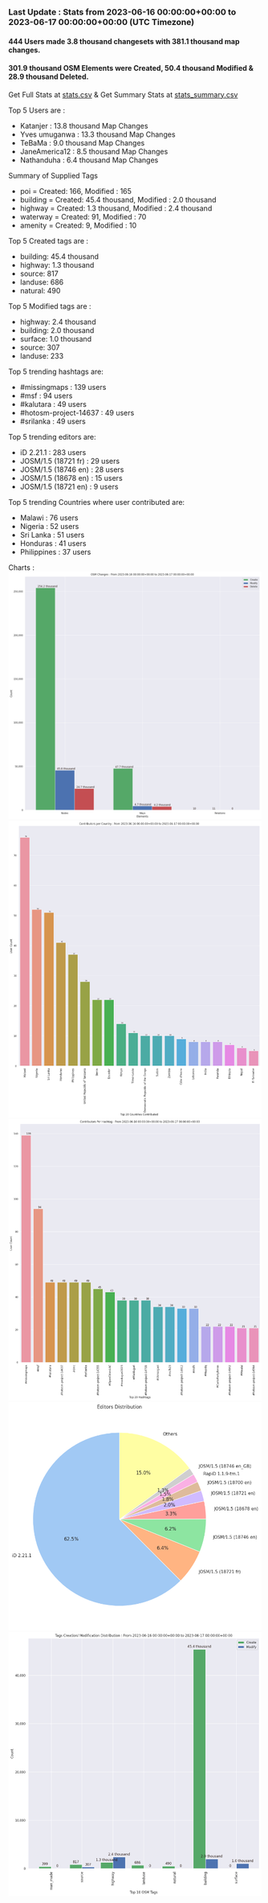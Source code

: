 ### Last Update : Stats from 2023-06-16 00:00:00+00:00 to 2023-06-17 00:00:00+00:00 (UTC Timezone)

#### 444 Users made 3.8 thousand changesets with 381.1 thousand map changes.
#### 301.9 thousand OSM Elements were Created, 50.4 thousand Modified & 28.9 thousand Deleted.
Get Full Stats at [stats.csv](/stats/hotosm/Daily/stats.csv)
 & Get Summary Stats at [stats_summary.csv](/stats/hotosm/Daily/stats_summary.csv)

Top 5 Users are : 
- Katanjer : 13.8 thousand Map Changes
- Yves umuganwa : 13.3 thousand Map Changes
- TeBaMa : 9.0 thousand Map Changes
- JaneAmerica12 : 8.5 thousand Map Changes
- Nathanduha : 6.4 thousand Map Changes

Summary of Supplied Tags
- poi = Created: 166, Modified : 165
- building = Created: 45.4 thousand, Modified : 2.0 thousand
- highway = Created: 1.3 thousand, Modified : 2.4 thousand
- waterway = Created: 91, Modified : 70
- amenity = Created: 9, Modified : 10


Top 5 Created tags are :
- building: 45.4 thousand
- highway: 1.3 thousand
- source: 817
- landuse: 686
- natural: 490


Top 5 Modified tags are :
- highway: 2.4 thousand
- building: 2.0 thousand
- surface: 1.0 thousand
- source: 307
- landuse: 233


Top 5 trending hashtags are:
- #missingmaps : 139 users
- #msf : 94 users
- #kalutara : 49 users
- #hotosm-project-14637 : 49 users
- #srilanka : 49 users


Top 5 trending editors are:
- iD 2.21.1 : 283 users
- JOSM/1.5 (18721 fr) : 29 users
- JOSM/1.5 (18746 en) : 28 users
- JOSM/1.5 (18678 en) : 15 users
- JOSM/1.5 (18721 en) : 9 users


Top 5 trending Countries where user contributed are:
- Malawi : 76 users
- Nigeria : 52 users
- Sri Lanka : 51 users
- Honduras : 41 users
- Philippines : 37 users


 Charts : 
![Alt text](./stats_osm_changes.png) 
![Alt text](./stats_users_per_country.png) 
![Alt text](./stats_users_per_hashtag.png) 
![Alt text](./stats_editors_pie_chart.png) 
![Alt text](./stats_tags.png) 
